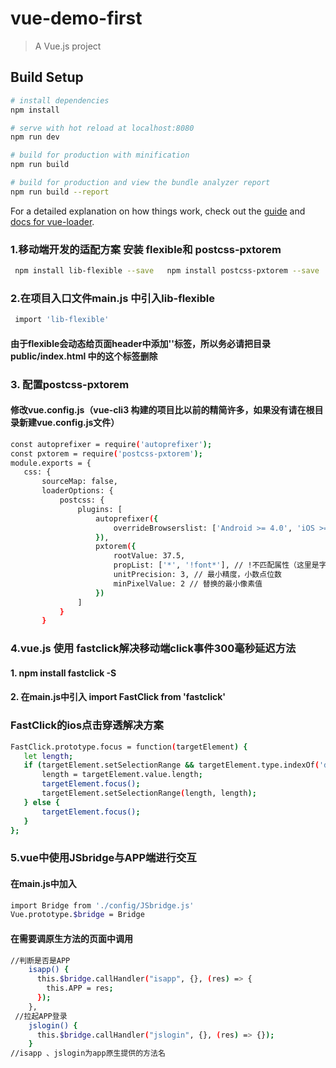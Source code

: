 # vue-demo-first

> A Vue.js project

## Build Setup

``` bash
# install dependencies
npm install

# serve with hot reload at localhost:8080
npm run dev

# build for production with minification
npm run build

# build for production and view the bundle analyzer report
npm run build --report
```

For a detailed explanation on how things work, check out the [guide](http://vuejs-templates.github.io/webpack/) and [docs for vue-loader](http://vuejs.github.io/vue-loader).



###  1.移动端开发的适配方案 安装 flexible和 postcss-pxtorem
```bash   
 npm install lib-flexible --save   npm install postcss-pxtorem --save
```
### 2.在项目入口文件main.js 中引入lib-flexible
```bash   
 import 'lib-flexible'
 ```
#### 由于flexible会动态给页面header中添加'<meta name='viewport' >'标签，所以务必请把目录 public/index.html 中的这个标签删除

### 3. 配置postcss-pxtorem
#### 修改vue.config.js（vue-cli3 构建的项目比以前的精简许多，如果没有请在根目录新建vue.config.js文件）
 ``` bash
const autoprefixer = require('autoprefixer');
const pxtorem = require('postcss-pxtorem');
module.exports = {
    css: {
        sourceMap: false,
        loaderOptions: {
            postcss: {
                plugins: [
                    autoprefixer({
                        overrideBrowserslist: ['Android >= 4.0', 'iOS >= 7']
                    }),
                    pxtorem({
                        rootValue: 37.5,
                        propList: ['*', '!font*'], // !不匹配属性（这里是字体相关属性不转换）
                        unitPrecision: 3, // 最小精度，小数点位数
                        minPixelValue: 2 // 替换的最小像素值
                    })
                ]
            }
        }
 ```
### 4.vue.js 使用 fastclick解决移动端click事件300毫秒延迟方法
#### 1. npm install fastclick -S
#### 2. 在main.js中引入 import FastClick from 'fastclick'
### FastClick的ios点击穿透解决方案
 ``` bash
FastClick.prototype.focus = function(targetElement) {
    let length;
    if (targetElement.setSelectionRange && targetElement.type.indexOf('date') !== 0 && targetElement.type !== 'time' && targetElement.type !== 'month') {
        length = targetElement.value.length;
        targetElement.focus();
        targetElement.setSelectionRange(length, length);
    } else {
        targetElement.focus();
    }
};
 ```
### 5.vue中使用JSbridge与APP端进行交互
#### 在main.js中加入
 ``` bash
 import Bridge from './config/JSbridge.js'
 Vue.prototype.$bridge = Bridge
  ```
#### 在需要调原生方法的页面中调用
 ``` bash
 //判断是否是APP
     isapp() {
       this.$bridge.callHandler("isapp", {}, (res) => {
         this.APP = res;
       });
     },
  //拉起APP登录
     jslogin() {
       this.$bridge.callHandler("jslogin", {}, (res) => {});
     }
 //isapp 、jslogin为app原生提供的方法名
   ```

